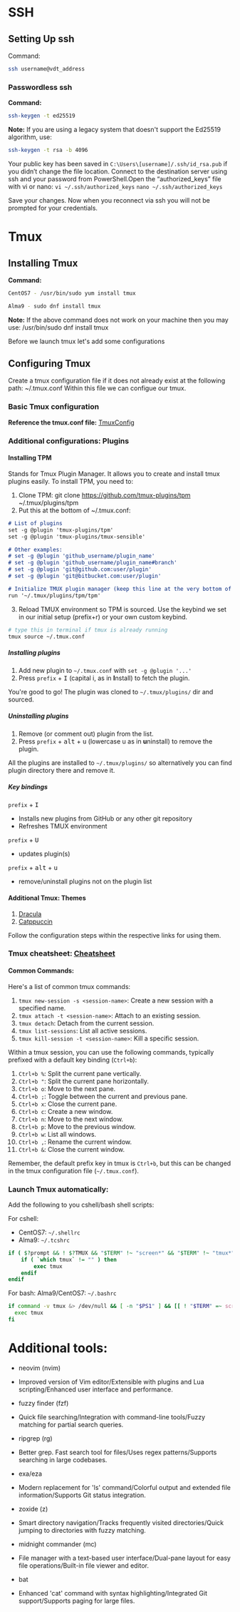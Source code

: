 # SSH

## Setting Up ssh

Command: 
```bash
ssh username@vdt_address

```
### Passwordless ssh

**Command:**
```bash
ssh-keygen -t ed25519

```
**Note:** If you are using a legacy system that doesn't support the Ed25519 algorithm, use:
```bash
ssh-keygen -t rsa -b 4096
```

Your public key has been saved in `C:\Users\[username]/.ssh/id_rsa.pub` if you didn’t change the file location.
Connect to the destination server using ssh and your password from PowerShell.Open the “authorized_keys” file with vi or nano:
`vi ~/.ssh/authorized_keys`
`nano ~/.ssh/authorized_keys`

Save your changes.
Now when you reconnect via ssh you will not be prompted for your credentials.

# Tmux

## Installing Tmux

**Command:**
```bash
CentOS7 - /usr/bin/sudo yum install tmux
```
```bash
Alma9 - sudo dnf install tmux
```

**Note:** If the above command does not work on your machine then you may use:
/usr/bin/sudo dnf install tmux

Before we launch tmux let's add some configurations

## Configuring Tmux

Create a tmux configuration file if it does not already exist at the following path: ~/.tmux.conf
Within this file we can configue our tmux.

### Basic Tmux configuration

**Reference the tmux.conf file:** [TmuxConfig](./README.md)

### Additional configurations: Plugins

#### Installing TPM
Stands for Tmux Plugin Manager. It allows you to create and install tmux plugins easily.
To install TPM, you need to:

1. Clone TPM: git clone https://github.com/tmux-plugins/tpm ~/.tmux/plugins/tpm
2. Put this at the bottom of ~/.tmux.conf:

```markdown
# List of plugins
set -g @plugin 'tmux-plugins/tpm'
set -g @plugin 'tmux-plugins/tmux-sensible'

# Other examples:
# set -g @plugin 'github_username/plugin_name'
# set -g @plugin 'github_username/plugin_name#branch'
# set -g @plugin 'git@github.com:user/plugin'
# set -g @plugin 'git@bitbucket.com:user/plugin'

# Initialize TMUX plugin manager (keep this line at the very bottom of tmux.conf)
run '~/.tmux/plugins/tpm/tpm'
```

3. Reload TMUX environment so TPM is sourced. Use the keybind we set in our initial setup (prefix+r) or your own custom keybind.
```bash
# type this in terminal if tmux is already running
tmux source ~/.tmux.conf
```

##### Installing plugins

1. Add new plugin to `~/.tmux.conf` with `set -g @plugin '...'`
2. Press `prefix` + <kbd>I</kbd> (capital i, as in **I**nstall) to fetch the plugin.

You're good to go! The plugin was cloned to `~/.tmux/plugins/` dir and sourced.

##### Uninstalling plugins

1. Remove (or comment out) plugin from the list.
2. Press `prefix` + <kbd>alt</kbd> + <kbd>u</kbd> (lowercase u as in **u**ninstall) to remove the plugin.

All the plugins are installed to `~/.tmux/plugins/` so alternatively you can
find plugin directory there and remove it.

##### Key bindings

`prefix` + <kbd>I</kbd>
- Installs new plugins from GitHub or any other git repository
- Refreshes TMUX environment

`prefix` + <kbd>U</kbd>
- updates plugin(s)

`prefix` + <kbd>alt</kbd> + <kbd>u</kbd>
- remove/uninstall plugins not on the plugin list

#### Additional Tmux: Themes

1. [Dracula](https://draculatheme.com/tmux)
2. [Catppuccin](https://github.com/catppuccin/tmux)

Follow the configuration steps within the respective links for using them.

### Tmux cheatsheet: [Cheatsheet](https://tmuxcheatsheet.com/)

#### Common Commands:
Here's a list of common tmux commands:

1. `tmux new-session -s <session-name>`: Create a new session with a specified name.
2. `tmux attach -t <session-name>`: Attach to an existing session.
3. `tmux detach`: Detach from the current session.
4. `tmux list-sessions`: List all active sessions.
5. `tmux kill-session -t <session-name>`: Kill a specific session.

Within a tmux session, you can use the following commands, typically prefixed with a default key binding (`Ctrl+b`):

1. `Ctrl+b %`: Split the current pane vertically.
2. `Ctrl+b "`: Split the current pane horizontally.
3. `Ctrl+b o`: Move to the next pane.
4. `Ctrl+b ;`: Toggle between the current and previous pane.
5. `Ctrl+b x`: Close the current pane.
6. `Ctrl+b c`: Create a new window.
7. `Ctrl+b n`: Move to the next window.
8. `Ctrl+b p`: Move to the previous window.
9. `Ctrl+b w`: List all windows.
10. `Ctrl+b ,`: Rename the current window.
11. `Ctrl+b &`: Close the current window.

Remember, the default prefix key in tmux is `Ctrl+b`, but this can be changed in the tmux configuration file (`~/.tmux.conf`).

### Launch Tmux automatically:
Add the following to you cshell/bash shell scripts:

For cshell:
 - CentOS7: `~/.shellrc`
 - Alma9: `~/.tcshrc`
```csh
if ( $?prompt && ! $?TMUX && "$TERM" !~ "screen*" && "$TERM" !~ "tmux*" ) then
    if ( `which tmux` != "" ) then
        exec tmux
    endif
endif

```

For bash:
Alma9/CentOS7: `~/.bashrc`
```bash
if command -v tmux &> /dev/null && [ -n "$PS1" ] && [[ ! "$TERM" =~ screen ]] && [[ ! "$TERM" =~ tmux ]] && [ -z "$TMUX" ]; then
  exec tmux
fi
```

# Additional tools:
 - neovim (nvim)
 * Improved version of Vim editor/Extensible with plugins and Lua scripting/Enhanced user interface and performance.
 - fuzzy finder (fzf)
 *  Quick file searching/Integration with command-line tools/Fuzzy matching for partial search queries.
 - ripgrep (rg)
 * Better grep. Fast search tool for files/Uses regex patterns/Supports searching in large codebases.
 - exa/eza
 * Modern replacement for 'ls' command/Colorful output and extended file information/Supports Git status integration.
 - zoxide (z)
 * Smart directory navigation/Tracks frequently visited directories/Quick jumping to directories with fuzzy matching.
 - midnight commander (mc)
 * File manager with a text-based user interface/Dual-pane layout for easy file operations/Built-in file viewer and editor.
 - bat
 * Enhanced 'cat' command with syntax highlighting/Integrated Git support/Supports paging for large files.
